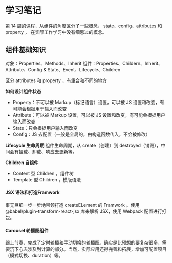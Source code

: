 # 学习笔记

第 14 周的课程，从组件的角度区分了一些概念， state、config、attributes 和 property ，
在实际工作学习中没有细思过的概念。

## 组件基础知识

对象：Properties、Methods、Inherit
组件：Properties、Childern、Inherit、Attribute、Config & State、Event、Lifecycle、Children

区分 attributes 和 property ，有重合和不同的地方

**如何设计组件状态**
- Property：不可以被 Markup（标记语言）设置，可以被 JS 设置和改变，有可能会根据用于输入而改变
- Attribute：可以被 Markup 设置，可以被 JS 设置和改变，有可能会根据用户输入而改变
- State：只会根据用户输入而改变
- Config：JS 去配置（一般是全局的，由构造函数传入，不会被修改）

**Lifecycle 生命周期**
组件生命周期，从 create（创建）到 destroyed（销毁），中间会有挂载、卸载、响应去更新等。

**Children 自组件**
- Content 型 Children ，组件树
- Template 型 Children ，模版语法


#### JSX 语法和打造Framwork

事无巨细一步一步地带领打造 createELement 的 Framwork 。使用 @babel/plugin-transform-react-jsx 库来解析 JSX，使用 Webpack 配置进行打包。

#### Carousel 轮播图组件

跟上节奏，完成了定时轮播和手动切换的轮播图。确实是比预想的要复杂很多，需要沉下心去涉及到计算的部分。当然，实际应用还得完善和拓展，增加可配置项目（模式切换、duration）等。
